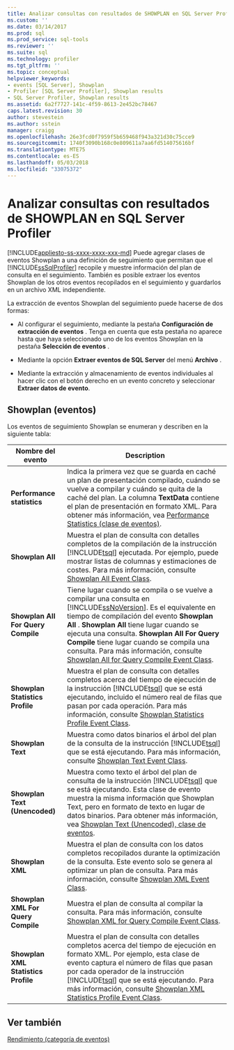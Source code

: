 ```yaml
---
title: Analizar consultas con resultados de SHOWPLAN en SQL Server Profiler | Microsoft Docs
ms.custom: ''
ms.date: 03/14/2017
ms.prod: sql
ms.prod_service: sql-tools
ms.reviewer: ''
ms.suite: sql
ms.technology: profiler
ms.tgt_pltfrm: ''
ms.topic: conceptual
helpviewer_keywords:
- events [SQL Server], Showplan
- Profiler [SQL Server Profiler], Showplan results
- SQL Server Profiler, Showplan results
ms.assetid: 6a2f7727-141c-4f59-8613-2e452bc78467
caps.latest.revision: 30
author: stevestein
ms.author: sstein
manager: craigg
ms.openlocfilehash: 26e3fcd0f7959f5b659468f943a321d30c75cce9
ms.sourcegitcommit: 1740f3090b168c0e809611a7aa6fd514075616bf
ms.translationtype: MTE75
ms.contentlocale: es-ES
ms.lasthandoff: 05/03/2018
ms.locfileid: "33075372"
---
```

# <a name="analyze-queries-with-showplan-results-in-sql-server-profiler"></a>Analizar consultas con resultados de SHOWPLAN en SQL Server Profiler
[!INCLUDE[appliesto-ss-xxxx-xxxx-xxx-md](../../includes/appliesto-ss-xxxx-xxxx-xxx-md.md)]
  Puede agregar clases de eventos Showplan a una definición de seguimiento que permitan que el [!INCLUDE[ssSqlProfiler](../../includes/sssqlprofiler-md.md)] recopile y muestre información del plan de consulta en el seguimiento. También es posible extraer los eventos Showplan de los otros eventos recopilados en el seguimiento y guardarlos en un archivo XML independiente.  
  
 La extracción de eventos Showplan del seguimiento puede hacerse de dos formas:  
  
-   Al configurar el seguimiento, mediante la pestaña **Configuración de extracción de eventos** . Tenga en cuenta que esta pestaña no aparece hasta que haya seleccionado uno de los eventos Showplan en la pestaña **Selección de eventos** .  
  
-   Mediante la opción **Extraer eventos de SQL Server** del menú **Archivo** .  
  
-   Mediante la extracción y almacenamiento de eventos individuales al hacer clic con el botón derecho en un evento concreto y seleccionar **Extraer datos de evento**.  
  
## <a name="showplan-events"></a>Showplan (eventos)  
 Los eventos de seguimiento Showplan se enumeran y describen en la siguiente tabla:  
  
|Nombre del evento|Description|  
|----------------|-----------------|  
|**Performance statistics**|Indica la primera vez que se guarda en caché un plan de presentación compilado, cuándo se vuelve a compilar y cuándo se quita de la caché del plan. La columna **TextData** contiene el plan de presentación en formato XML. Para obtener más información, vea [Performance Statistics (clase de eventos)](../../relational-databases/event-classes/performance-statistics-event-class.md).|  
|**Showplan All**|Muestra el plan de consulta con detalles completos de la compilación de la instrucción [!INCLUDE[tsql](../../includes/tsql-md.md)] ejecutada. Por ejemplo, puede mostrar listas de columnas y estimaciones de costes. Para más información, consulte [Showplan All Event Class](../../relational-databases/event-classes/showplan-all-event-class.md).|  
|**Showplan All For Query Compile**|Tiene lugar cuando se compila o se vuelve a compilar una consulta en [!INCLUDE[ssNoVersion](../../includes/ssnoversion-md.md)]. Es el equivalente en tiempo de compilación del evento **Showplan All** . **Showplan All** tiene lugar cuando se ejecuta una consulta. **Showplan All For Query Compile** tiene lugar cuando se compila una consulta. Para más información, consulte [Showplan All for Query Compile Event Class](../../relational-databases/event-classes/showplan-all-for-query-compile-event-class.md).|  
|**Showplan Statistics Profile**|Muestra el plan de consulta con detalles completos acerca del tiempo de ejecución de la instrucción [!INCLUDE[tsql](../../includes/tsql-md.md)] que se está ejecutando, incluido el número real de filas que pasan por cada operación. Para más información, consulte [Showplan Statistics Profile Event Class](../../relational-databases/event-classes/showplan-statistics-profile-event-class.md).|  
|**Showplan Text**|Muestra como datos binarios el árbol del plan de la consulta de la instrucción [!INCLUDE[tsql](../../includes/tsql-md.md)] que se está ejecutando. Para más información, consulte [Showplan Text Event Class](../../relational-databases/event-classes/showplan-text-event-class.md).|  
|**Showplan Text (Unencoded)**|Muestra como texto el árbol del plan de consulta de la instrucción [!INCLUDE[tsql](../../includes/tsql-md.md)] que se está ejecutando. Esta clase de evento muestra la misma información que Showplan Text, pero en formato de texto en lugar de datos binarios. Para obtener más información, vea [Showplan Text &#40;Unencoded&#41;, clase de eventos](../../relational-databases/event-classes/showplan-text-unencoded-event-class.md).|  
|**Showplan XML**|Muestra el plan de consulta con los datos completos recopilados durante la optimización de la consulta. Este evento solo se genera al optimizar un plan de consulta. Para más información, consulte [Showplan XML Event Class](../../relational-databases/event-classes/showplan-xml-event-class.md).|  
|**Showplan XML For Query Compile**|Muestra el plan de consulta al compilar la consulta. Para más información, consulte [Showplan XML for Query Compile Event Class](../../relational-databases/event-classes/showplan-xml-for-query-compile-event-class.md).|  
|**Showplan XML Statistics Profile**|Muestra el plan de consulta con detalles completos acerca del tiempo de ejecución en formato XML. Por ejemplo, esta clase de evento captura el número de filas que pasan por cada operador de la instrucción [!INCLUDE[tsql](../../includes/tsql-md.md)] que se está ejecutando. Para más información, consulte [Showplan XML Statistics Profile Event Class](../../relational-databases/event-classes/showplan-xml-statistics-profile-event-class.md).|  
  
## <a name="see-also"></a>Ver también  
 [Rendimiento (categoría de eventos)](../../relational-databases/event-classes/performance-event-category.md)  
  
  
